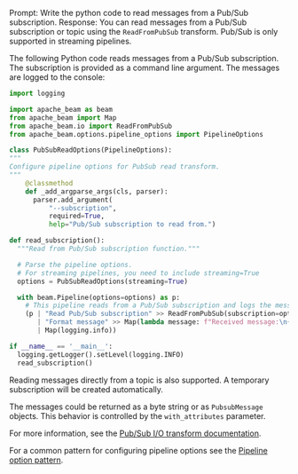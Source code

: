 Prompt:
Write the python code to read messages from a Pub/Sub subscription.
Response:
You can read messages from a Pub/Sub subscription or topic using the `ReadFromPubSub` transform. Pub/Sub is only supported in streaming pipelines.

The following Python code reads messages from a Pub/Sub subscription. The subscription is provided as a command line argument. The messages are logged to the console:

```python
import logging

import apache_beam as beam
from apache_beam import Map
from apache_beam.io import ReadFromPubSub
from apache_beam.options.pipeline_options import PipelineOptions

class PubSubReadOptions(PipelineOptions):
"""
Configure pipeline options for PubSub read transform.
"""
    @classmethod
    def _add_argparse_args(cls, parser):
      parser.add_argument(
          "--subscription",
          required=True,
          help="Pub/Sub subscription to read from.")

def read_subscription():
  """Read from Pub/Sub subscription function."""

  # Parse the pipeline options.
  # For streaming pipelines, you need to include streaming=True
  options = PubSubReadOptions(streaming=True)

  with beam.Pipeline(options=options) as p:
    # This pipeline reads from a Pub/Sub subscription and logs the messages to the console.
    (p | "Read Pub/Sub subscription" >> ReadFromPubSub(subscription=options.subscription)
       | "Format message" >> Map(lambda message: f"Received message:\n{message}\n")
       | Map(logging.info))

if __name__ == '__main__':
  logging.getLogger().setLevel(logging.INFO)
  read_subscription()

```
Reading messages directly from a topic is also supported. A temporary subscription will be created automatically.

The messages could be returned as a byte string or as `PubsubMessage` objects. This behavior is controlled by the `with_attributes` parameter.

For more information, see the [Pub/Sub I/O transform documentation](https://beam.apache.org/releases/pydoc/current/apache_beam.io.gcp.pubsub.html).

For a common pattern for configuring pipeline options see the [Pipeline option pattern](https://beam.apache.org/documentation/patterns/pipeline-options/).